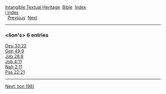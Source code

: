 [Intangible Textual Heritage](../../index)  [Bible](../index) 
[Index](index)   
[l Index](_l_)  
  [Previous](c06835)  [Next](c06837) 

------------------------------------------------------------------------

### &lt;lion's&gt; 6 entries

[Deu 33:22](../kjv/deu033.htm#022)  
[Gen 49:9](../kjv/gen049.htm#009)  
[Job 28:8](../kjv/job028.htm#008)  
[Job 4:11](../kjv/job004.htm#011)  
[Nah 2:11](../kjv/nah002.htm#011)  
[Psa 22:21](../kjv/psa022.htm#021)  

------------------------------------------------------------------------

[Next: lion (98)](c06837)
